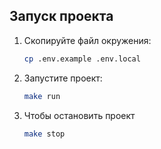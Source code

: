 ## Запуск проекта

1. Скопируйте файл окружения:
   ```bash
   cp .env.example .env.local

2. Запустите проект:
   ```bash
   make run
   
3. Чтобы остановить проект
   ```bash
   make stop
